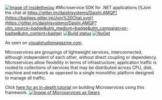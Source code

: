 <a href="http://insidethecpu.com/2015/05/22/microservices-with-c-and-rabbitmq/">![Image of insidethecpu](https://dl.dropboxusercontent.com/u/26042707/Daishi%20Systems%20Icon%20with%20Text%20%28really%20tiny%20with%20photo%29.png)</a>
#Microservice SDK for .NET applications
[![Join the chat at https://gitter.im/daishisystems/Daishi.AMQP](https://badges.gitter.im/Join%20Chat.svg)](https://gitter.im/daishisystems/Daishi.AMQP?utm_source=badge&utm_medium=badge&utm_campaign=pr-badge&utm_content=badge)
[![Build status](https://ci.appveyor.com/api/projects/status/ly3h4f406u5332n3?svg=true)](https://ci.appveyor.com/project/daishisystems/daishi-amqp)
[![NuGet](https://img.shields.io/badge/nuget-v1.0.0-blue.svg)](https://www.nuget.org/packages/Daishi.AMQP)

As seen on <a href="https://visualstudiomagazine.com/articles/2015/09/30/microservices-csharp.aspx">visualstudiomagazine.com</a>.

Microservices are groupings of lightweight services, interconnected, although independent of each other, without direct coupling or dependency. Microservices allow flexibility in terms of infrastructure; application traffic is routed to collections of services that may be distributed across CPU, disk, machine and network as opposed to a single monolithic platform designed to manage all traffic.

*Click* <a href="http://insidethecpu.com/2015/05/22/microservices-with-c-and-rabbitmq/">here for an in-depth tutorial</a> on building Microservices using this framework.
<a href="http://insidethecpu.com/2015/05/22/microservices-with-c-and-rabbitmq/">![Image of Microservices as Gears](https://dl.dropboxusercontent.com/u/26042707/daishi.amqp.jpg)</a>